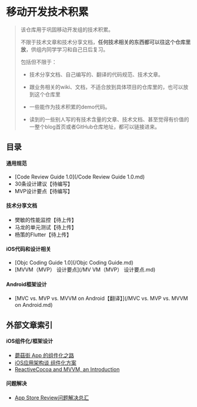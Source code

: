 # 移动开发技术积累 
> 该仓库用于巩固移动开发组的技术积累。
> 
> 不限于技术文章和技术分享文档，**任何技术相关的东西都可以往这个仓库里放**，供组内同学学习和自己日后复习。
> 
> 包括但不限于：
> 
> + 技术分享文档、自己编写的、翻译的代码规范、技术文章。
> 
> + 跟业务相关的wiki、文档，不适合放到具体项目的仓库里的，也可以放到这个仓库里
>
> + 一些能作为技术积累的demo代码。
> 
> + 读到的一些别人写的有技术含量的文章、技术文档、甚至觉得有价值的一整个blog首页或者GitHub仓库地址，都可以链接进来。
>



## 目录

#### 通用规范
+ [Code Review Guide 1.0](/Code Review Guide 1.0.md)
+ 30条设计建议【待编写】
+ MVP设计要点【待编写】

#### 技术分享文档

+ 樊敏的性能监控【待上传】
+ 马龙的单元测试【待上传】
+ 杨策的Flutter【待上传】

#### iOS代码和设计相关
+ [Objc Coding Guide 1.0](/Objc Coding Guide.md)
+ [MVVM（MVP） 设计要点](/MV  VM（MVP） 设计要点.md)

#### Android框架设计
+ [MVC vs. MVP vs. MVVM on Android【翻译】](/MVC vs. MVP vs. MVVM on Android.md)


## 外部文章索引

#### iOS组件化/框架设计
- [蘑菇街 App 的组件化之路](https://limboy.me/tech/2016/03/10/mgj-components.html)
- [iOS应用架构谈 组件化方案](https://casatwy.com/iOS-Modulization.html)
- [ReactiveCocoa and MVVM, an Introduction](http://www.sprynthesis.com/2014/12/06/reactivecocoa-mvvm-introduction/)

#### 问题解决
- [App Store Review问题解决总汇](https://github.com/wg689/Solve-App-Store-Review-Problem)

